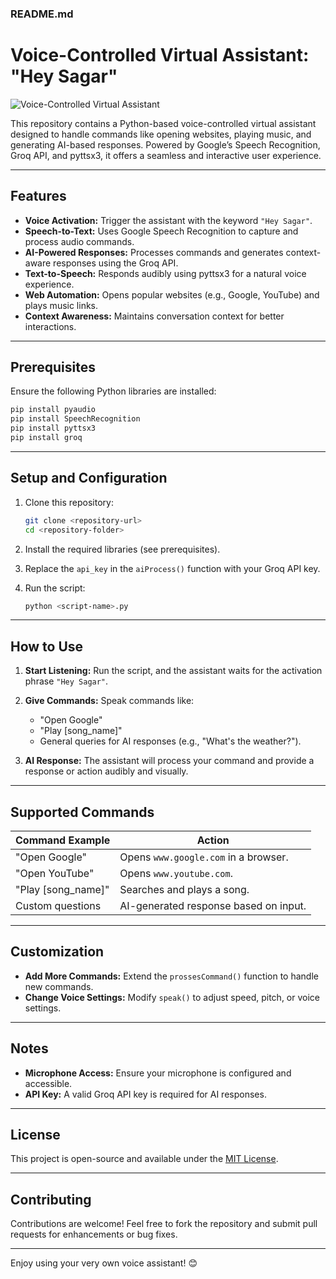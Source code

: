 ### README.md

# Voice-Controlled Virtual Assistant: "Hey Sagar"

![Voice-Controlled Virtual Assistant](https://www.facebook.com/photo/?fbid=122132627636552158&set=a.122095037252552158&__cft__[0]=AZU29X62hnKYAtr5BAsH4ZSMI0FcIyNMNyx9Wk6mPssw6wn41D1HkeXxHlD7XBtuRBJZ0chJn5WP8xzdgobNrfJ_a_rqVkjV4RdMnjldLaFGHw&__tn__=EH-R)

This repository contains a Python-based voice-controlled virtual assistant designed to handle commands like opening websites, playing music, and generating AI-based responses. Powered by Google’s Speech Recognition, Groq API, and pyttsx3, it offers a seamless and interactive user experience.  

---

## Features  
- **Voice Activation:** Trigger the assistant with the keyword `"Hey Sagar"`.  
- **Speech-to-Text:** Uses Google Speech Recognition to capture and process audio commands.  
- **AI-Powered Responses:** Processes commands and generates context-aware responses using the Groq API.  
- **Text-to-Speech:** Responds audibly using pyttsx3 for a natural voice experience.  
- **Web Automation:** Opens popular websites (e.g., Google, YouTube) and plays music links.  
- **Context Awareness:** Maintains conversation context for better interactions.  

---

## Prerequisites  

Ensure the following Python libraries are installed:  
```bash  
pip install pyaudio  
pip install SpeechRecognition  
pip install pyttsx3  
pip install groq  
```  

---

## Setup and Configuration  

1. Clone this repository:  
   ```bash  
   git clone <repository-url>  
   cd <repository-folder>  
   ```  

2. Install the required libraries (see prerequisites).  

3. Replace the `api_key` in the `aiProcess()` function with your Groq API key.  

4. Run the script:  
   ```bash  
   python <script-name>.py  
   ```  

---

## How to Use  

1. **Start Listening:** Run the script, and the assistant waits for the activation phrase `"Hey Sagar"`.  

2. **Give Commands:** Speak commands like:  
   - "Open Google"  
   - "Play [song_name]"  
   - General queries for AI responses (e.g., "What's the weather?").  

3. **AI Response:** The assistant will process your command and provide a response or action audibly and visually.  

---

## Supported Commands  

| Command Example       | Action                        |  
|------------------------|-------------------------------|  
| "Open Google"          | Opens `www.google.com` in a browser. |  
| "Open YouTube"         | Opens `www.youtube.com`.     |  
| "Play [song_name]"     | Searches and plays a song.   |  
| Custom questions       | AI-generated response based on input. |  

---

## Customization  

- **Add More Commands:** Extend the `prossesCommand()` function to handle new commands.  
- **Change Voice Settings:** Modify `speak()` to adjust speed, pitch, or voice settings.  

---

## Notes  

- **Microphone Access:** Ensure your microphone is configured and accessible.  
- **API Key:** A valid Groq API key is required for AI responses.  

---

## License  

This project is open-source and available under the [MIT License](LICENSE).  

---

## Contributing  

Contributions are welcome! Feel free to fork the repository and submit pull requests for enhancements or bug fixes.  

---

Enjoy using your very own voice assistant! 😊
